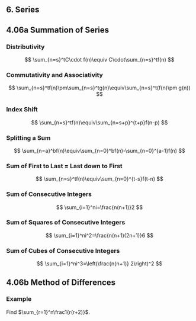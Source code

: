 ## 6. Series

## 4.06a Summation of Series

### Distributivity

$$
\sum_{n=s}^tC\cdot f(n)\equiv C\cdot\sum_{n=s}^tf(n)
$$

### Commutativity and Associativity

$$
\sum_{n=s}^tf(n)\pm\sum_{n=s}^tg(n)\equiv\sum_{n=s}^t(f(n)\pm g(n))
$$

### Index Shift

$$
\sum_{n=s}^tf(n)\equiv\sum_{n=s+p}^{t+p}f(n-p)
$$

### Splitting a Sum

$$
\sum_{n=a}^bf(n)\equiv\sum_{n=0}^bf(n)-\sum_{n=0}^{a-1}f(n)
$$

### Sum of First to Last = Last down to First

$$
\sum_{n=s}^tf(n)\equiv\sum_{n=0}^{t-s}f(t-n)
$$

### Sum of Consecutive Integers

$$
\sum_{i=1}^ni=\frac{n(n+1)}2
$$

### Sum of Squares of Consecutive Integers

$$
\sum_{i=1}^ni^2=\frac{n(n+1)(2n+1)}6
$$

### Sum of Cubes of Consecutive Integers

$$
\sum_{i=1}^ni^3=\left(\frac{n(n+1)} 2\right)^2
$$

## 4.06b Method of Differences

### Example

Find $\sum_{r=1}^n\frac1{r(r+2)}$.